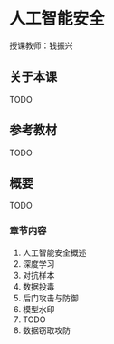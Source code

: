 # 人工智能安全
授课教师：钱振兴
## 关于本课
TODO
## 参考教材
TODO
## 概要
TODO
### 章节内容
1. 人工智能安全概述 
2. 深度学习
3. 对抗样本
4. 数据投毒
5. 后门攻击与防御
6. 模型水印
7. TODO
8. 数据窃取攻防